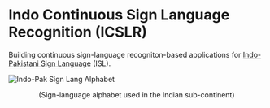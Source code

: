 # Indo Continuous Sign Language Recognition (ICSLR)

Building continuous sign-language recogniton-based applications for [Indo-Pakistani Sign Language](https://en.wikipedia.org/wiki/Indo-Pakistani_Sign_Language) (ISL).

![Indo-Pak Sign Lang Alphabet](https://media.springernature.com/original/springer-static/image/chp%3A10.1007%2F978-3-030-41862-5_71/MediaObjects/471512_1_En_71_Fig1_HTML.png)
<center>(Sign-language alphabet used in the Indian sub-continent)</center>
